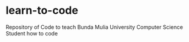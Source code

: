 # learn-to-code
Repository of Code to teach Bunda Mulia University Computer Science Student how to code
